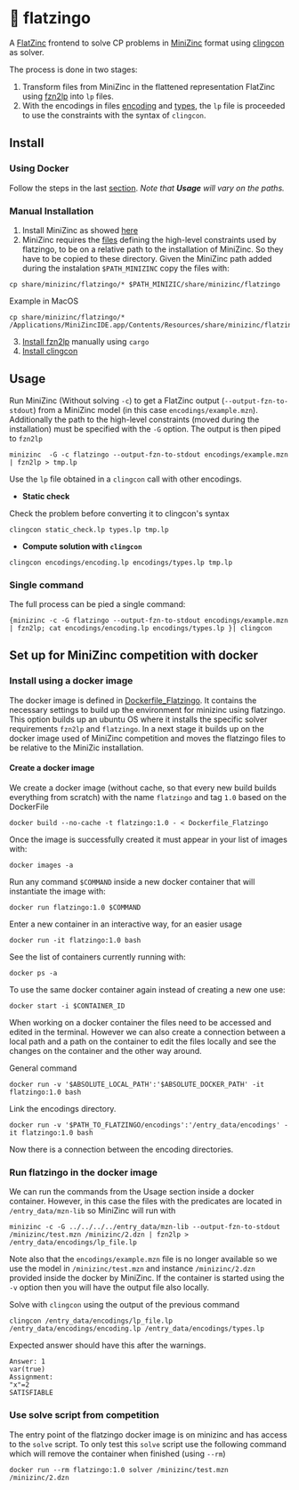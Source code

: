 # :flamingo: flatzingo

A [FlatZinc](https://www.minizinc.org/doc-2.4.3/en/flattening.html) frontend to solve CP problems in [MiniZinc](https://www.minizinc.org) format using [clingcon](https://potassco.org/clingcon/) as solver.

The process is done in two stages:
1. Transform files from MiniZinc in the flattened representation FlatZinc using [fzn2lp](https://github.com/potassco/fzn2lp) into `lp` files.
2. With the encodings in files [encoding](encoding.lp) and [types](types.lp), the `lp` file is proceeded to use the constraints with the syntax of `clingcon`.


## Install

### Using Docker

Follow the steps in the last [section](install-using-a-docker-image). *Note that **Usage** will vary on the paths.*

### Manual Installation

1. Install MiniZinc as showed [here](https://www.minizinc.org/doc-2.5.5/en/installation.html)
2. MiniZinc requires the [files](share/minizinc/flatzingo) defining the high-level constraints used by flatzingo, to be on a relative path to the installation of MiniZinc. So they have to be copied to these directory. Given the MiniZinc path added during the instalation `$PATH_MINIZINC` copy the files with: 
```
cp share/minizinc/flatzingo/* $PATH_MINIZIC/share/minizinc/flatzingo
```
Example in MacOS
```
cp share/minizinc/flatzingo/* /Applications/MiniZincIDE.app/Contents/Resources/share/minizinc/flatzingo
```
3. [Install fzn2lp](https://github.com/potassco/fzn2lp) manually using `cargo`
4. [Install clingcon](https://github.com/potassco/clingcon) 

## Usage

Run MiniZinc (Without solving `-c`) to get a FlatZinc output (`--output-fzn-to-stdout`) from a MiniZinc model (in this case `encodings/example.mzn`). Additionally the path to the high-level constraints (moved during the installation) must be specified with the `-G` option.
The output is then piped to `fzn2lp`

```
minizinc  -G -c flatzingo --output-fzn-to-stdout encodings/example.mzn | fzn2lp > tmp.lp
```

Use the `lp` file obtained in a `clingcon` call with other encodings. 

- **Static check**
  
Check the problem before converting it to clingcon's syntax
```
clingcon static_check.lp types.lp tmp.lp
```

- **Compute solution with `clingcon`**

```
clingcon encodings/encoding.lp encodings/types.lp tmp.lp
```

### Single command

The full process can be pied a single command:
```
{minizinc -c -G flatzingo --output-fzn-to-stdout encodings/example.mzn | fzn2lp; cat encodings/encoding.lp encodings/types.lp }| clingcon
```

## Set up for MiniZinc competition with docker

### Install using a docker image

The docker image is defined in [Dockerfile_Flatzingo](Dockerfile_Flatzingo). It contains the necessary settings to build up the environment for minizinc using flatzingo.
This option builds up an ubuntu OS where it installs the specific solver requirements `fzn2lp` and `flatzingo`. In a next stage it builds up on the docker image used of MiniZinc competition and moves the flatzingo files to be relative to the MiniZic installation. 

#### Create a docker image

We create a docker image (without cache, so that every new build builds everything from scratch) with the name `flatzingo` and tag `1.0` based on the DockerFile 

```
docker build --no-cache -t flatzingo:1.0 - < Dockerfile_Flatzingo
```

Once the image is successfully created it must appear in your list of images with:
```
docker images -a
``` 

Run any command `$COMMAND` inside a new docker container that will instantiate the image with:
```
docker run flatzingo:1.0 $COMMAND
```

Enter a new container in an interactive way, for an easier usage
```
docker run -it flatzingo:1.0 bash
```

See the list of containers currently running with:
```
docker ps -a
```

To use the same docker container again instead of creating a new one use:
```
docker start -i $CONTAINER_ID
```

When working on a docker container the files need to be accessed and edited in the terminal. However we can also create a connection between a local path and a path on the container to edit the files locally and see the changes on the container and the other way around.

General command
```
docker run -v '$ABSOLUTE_LOCAL_PATH':'$ABSOLUTE_DOCKER_PATH' -it flatzingo:1.0 bash
```

Link the encodings directory.
```
docker run -v '$PATH_TO_FLATZINGO/encodings':'/entry_data/encodings' -it flatzingo:1.0 bash
```
Now there is a connection between the encoding directories. 

### Run flatzingo in the docker image

We can run the commands from the Usage section inside a docker container. However, in this case the files with the predicates are located in `/entry_data/mzn-lib` so MiniZinc will run with

```
minizinc -c -G ../../../../entry_data/mzn-lib --output-fzn-to-stdout /minizinc/test.mzn /minizinc/2.dzn | fzn2lp > /entry_data/encodings/lp_file.lp
```


Note also that the `encodings/example.mzn` file is no longer available so we use the model in `/minizinc/test.mzn`  and instance `/minizinc/2.dzn` provided inside the docker by MiniZinc.
If the container is started using the `-v` option then you will have the output file also locally.

Solve with `clingcon` using the output of the previous command
```
clingcon /entry_data/encodings/lp_file.lp /entry_data/encodings/encoding.lp /entry_data/encodings/types.lp
```

Expected answer should have this after the warnings.
```
Answer: 1
var(true)
Assignment:
"x"=2
SATISFIABLE
```

### Use solve script from competition

The entry point of the flatzingo docker image is on minizinc and has access to the `solve` script. To only test this `solve` script  use the following command which will remove the container when finished (using `--rm`)

```
docker run --rm flatzingo:1.0 solver /minizinc/test.mzn /minizinc/2.dzn
```

